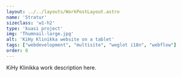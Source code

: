 ```yaml
---
layout: ../../layouts/WorkPostLayout.astro
name: 'Stratur'
sizeclass: 'w1-h2'
type: 'kuasi project'
img: 'Thumnail-large.jpg'
alt: 'KiHy Klinikka website on a tablet'
tags: ["webdevelopment", "multisite", "weglot i18n", "webflow"]
order: 8
---
```


KiHy Klinikka work description here.